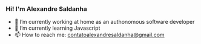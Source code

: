 ### Hi! I'm Alexandre Saldanha

- 🔭 I’m currently working at home as an authonomous software developer
- 🌱 I’m currently learning Javascript
- 📫 How to reach me: contatoalexandresaldanha@gmail.com

